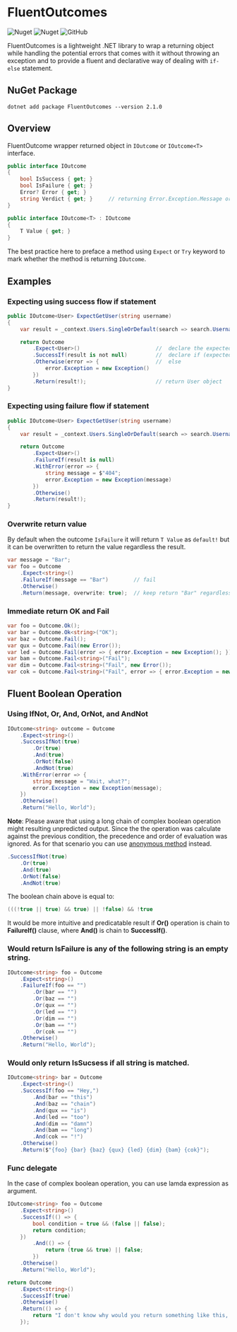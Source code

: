 # FluentOutcomes
![Nuget](https://img.shields.io/nuget/v/FluentOutcomes)
![Nuget](https://img.shields.io/nuget/dt/FluentOutcomes?style=flat)
![GitHub](https://img.shields.io/github/license/einharan/fluentoutcomes)

FluentOutcomes is a lightweight .NET library to wrap a returning object while handling the potential errors that comes with it without throwing an exception and to provide a fluent and declarative way of dealing with `if-else` statement.

## NuGet Package

```
dotnet add package FluentOutcomes --version 2.1.0
```

## Overview

FluentOutcome wrapper returned object in `IOutcome` or `IOutcome<T>` interface.
``` csharp
public interface IOutcome
{
    bool IsSuccess { get; }
    bool IsFailure { get; }
    Error? Error { get; }
    string Verdict { get; }     // returning Error.Exception.Message or "OK" when error is null
}

public interface IOutcome<T> : IOutcome
{
    T Value { get; }
}
```
The best practice here to preface a method using `Expect` or `Try` keyword to mark whether the method is returning `IOutcome`.

## Examples

### Expecting using **success** flow if statement
``` csharp
public IOutcome<User> ExpectGetUser(string username)
{
    var result = _context.Users.SingleOrDefault(search => search.Username == username);

    return Outcome
        .Expect<User>()                        //  declare the expected type
        .SuccessIf(result is not null)         //  declare if (expected true value)
        .Otherwise(error => {                  //  else
            error.Exception = new Exception()
        })
        .Return(result!);                      // return User object
}
```
### Expecting using **failure** flow if statement
``` csharp
public IOutcome<User> ExpectGetUser(string username)
{
    var result = _context.Users.SingleOrDefault(search => search.Username == username);

    return Outcome
        .Expect<User>()
        .FailureIf(result is null)
        .WithError(error => {
            string message = $"404";
            error.Exception = new Exception(message)
        })
        .Otherwise()
        .Return(result!);
}
```

### Overwrite return value
By default when the outcome `IsFailure` it will return `T Value` as `default!` but it can be overwritten to return the value regardless the result.
``` csharp
var message = "Bar";
var foo = Outcome
    .Expect<string>()
    .FailureIf(message == "Bar")        // fail
    .Otherwise()
    .Return(message, overwrite: true);  // keep return "Bar" regardless
```

### Immediate return **OK** and **Fail**
``` csharp
var foo = Outcome.Ok();
var bar = Outcome.Ok<string>("OK");
var baz = Outcome.Fail();
var qux = Outcome.Fail(new Error());
var led = Outcome.Fail(error => { error.Exception = new Exception(); });
var bam = Outcome.Fail<string>("Fail");
var dim = Outcome.Fail<string>("Fail", new Error());
var cok = Outcome.Fail<string>("Fail", error => { error.Exception = new Exception(); });
```
## Fluent Boolean Operation

### Using **IfNot**, **Or**, **And**, **OrNot**, and **AndNot**
``` csharp
IOutcome<string> outcome = Outcome
    .Expect<string>()
    .SuccessIfNot(true)
        .Or(true)
        .And(true)
        .OrNot(false)
        .AndNot(true)
    .WithError(error => {
        string message = "Wait, what?";
        error.Exception = new Exception(message);
    })
    .Otherwise()
    .Return("Hello, World");
```

**Note**: Please aware that using a long chain of complex boolean operation might resulting unpredicted output. Since the the operation was calculate against the previous condition, the precedence and order of evaluation was ignored. As for that scenario you can use [anonymous method](#func-delegate) instead.

``` csharp
.SuccessIfNot(true)
    .Or(true)
    .And(true)
    .OrNot(false)
    .AndNot(true)
```
The boolean chain above is equal to:
``` csharp
(((!true || true) && true) || !false) && !true
```

It would be more intuitive and predicatable result if **Or()** operation is chain to **FailureIf()** clause, where **And()** is chain to **SuccessIf()**.

### Would return **IsFailure** is any of the following string is an empty string.
``` csharp
IOutcome<string> foo = Outcome
    .Expect<string>()
    .FailureIf(foo == "")
        .Or(bar == "")
        .Or(baz == "")
        .Or(qux == "")
        .Or(led == "")
        .Or(dim == "")
        .Or(bam == "")
        .Or(cok == "")
    .Otherwise()
    .Return("Hello, World");
```

### Would only return **IsSucsess** if all string is matched.
``` csharp
IOutcome<string> bar = Outcome
    .Expect<string>()
    .SuccessIf(foo == "Hey,")
        .And(bar == "this")
        .And(baz == "chain")
        .And(qux == "is")
        .And(led == "too")
        .And(dim == "damn")
        .And(bam == "long")
        .And(cok == "!")
    .Otherwise()
    .Return($"{foo} {bar} {baz} {qux} {led} {dim} {bam} {cok}");
```

### Func delegate
In the case of complex boolean operation, you can use lamda expression as argument.
``` csharp
IOutcome<string> foo = Outcome
    .Expect<string>()
    .SuccessIf(() => {
        bool condition = true && (false || false);
        return condition;
    })
        .And(() => {
            return (true && true) || false;
        })
    .Otherwise()
    .Return("Hello, World");
```

``` csharp
return Outcome
    .Expect<string>()
    .SuccessIf(true)
    .Otherwise()
    .Return(() => {
        return "I don't know why would you return something like this, but here you go.";
    });
```
